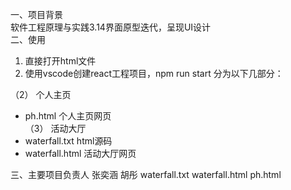一、项目背景<br>
软件工程原理与实践3.14界面原型迭代，呈现UI设计<br>
二、使用<br>
1. 直接打开html文件
2. 使用vscode创建react工程项目，npm run start
分为以下几部分：

（2） 个人主页
- ph.html 个人主页网页<br>
（3） 活动大厅
- waterfall.txt html源码
- waterfall.html 活动大厅网页

三、主要项目负责人
张奕涵
胡彤 waterfall.txt waterfall.html ph.html
